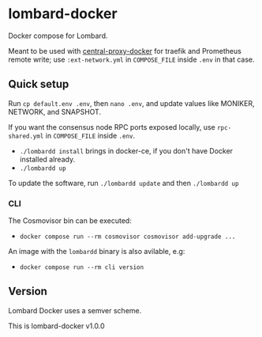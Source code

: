 # lombard-docker

Docker compose for Lombard.

Meant to be used with [central-proxy-docker](https://github.com/CryptoManufaktur-io/central-proxy-docker) for traefik
and Prometheus remote write; use `:ext-network.yml` in `COMPOSE_FILE` inside `.env` in that case.

## Quick setup

Run `cp default.env .env`, then `nano .env`, and update values like MONIKER, NETWORK, and SNAPSHOT.

If you want the consensus node RPC ports exposed locally, use `rpc-shared.yml` in `COMPOSE_FILE` inside `.env`.

- `./lombardd install` brings in docker-ce, if you don't have Docker installed already.
- `./lombardd up`

To update the software, run `./lombardd update` and then `./lombardd up`

### CLI

The Cosmovisor bin can be executed:

- `docker compose run --rm cosmovisor cosmovisor add-upgrade ...`

An image with the `lombardd` binary is also avilable, e.g:

- `docker compose run --rm cli version`

## Version

Lombard Docker uses a semver scheme.

This is lombard-docker v1.0.0
